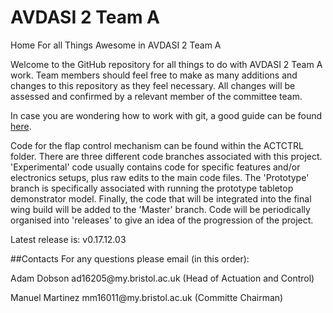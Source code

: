 # AVDASI 2 Team A
Home For all Things Awesome in AVDASI 2 Team A

Welcome to the GitHub repository for all things to do with AVDASI 2 Team A work. Team members should feel free to make as many additions and changes to this repository as they feel necessary. All changes will be assessed and confirmed by a relevant member of the committee team.

In case you are wondering how to work with git, a good guide can be found [here](http://rogerdudler.github.io/git-guide/).

Code for the flap control mechanism can be found within the ACTCTRL folder. There are three different code branches associated with this project. 'Experimental' code usually contains code for specific features and/or electronics setups, plus raw edits to the main code files. The 'Prototype' branch is specifically associated with running the prototype tabletop demonstrator model. Finally, the code that will be integrated into the final wing build will be added to the 'Master' branch. Code will be periodically organised into 'releases' to give an idea of the progression of the project.

Latest release is: v0.17.12.03

##Contacts
For any questions please email (in this order):

<p>Adam Dobson     ad16205@my.bristol.ac.uk (Head of Actuation and Control)</p>
<p>Manuel Martinez mm16011@my.bristol.ac.uk (Committe Chairman)</p>
